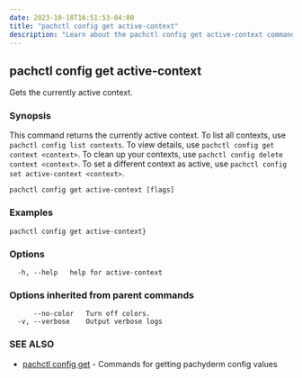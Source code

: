 ```yaml
---
date: 2023-10-18T16:51:53-04:00
title: "pachctl config get active-context"
description: "Learn about the pachctl config get active-context command"
---
```


## pachctl config get active-context

Gets the currently active context.

### Synopsis

This command returns the currently active context. 
 To list all contexts, use `pachctl config list contexts`. 
 To view details, use `pachctl config get context <context>`. 
 To clean up your contexts, use `pachctl config delete context <context>`. 
 To set a different context as active, use `pachctl config set active-context <context>`. 


```
pachctl config get active-context [flags]
```

### Examples

```
pachctl config get active-context}
```

### Options

```
  -h, --help   help for active-context
```

### Options inherited from parent commands

```
      --no-color   Turn off colors.
  -v, --verbose    Output verbose logs
```

### SEE ALSO

* [pachctl config get](../pachctl_config_get)	 - Commands for getting pachyderm config values

